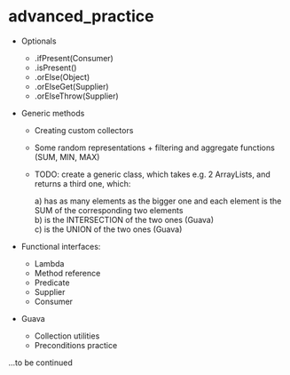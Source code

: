 # advanced_practice
- Optionals
    - .ifPresent(Consumer)
    - .isPresent()
    - .orElse(Object)
    - .orElseGet(Supplier)
    - .orElseThrow(Supplier)

- Generic methods
    - Creating custom collectors
    - Some random representations + filtering and aggregate functions (SUM, MIN, MAX)
    - TODO: create a generic class, which takes e.g. 2 ArrayLists, and returns a third one, which:
         
         a)  has as many elements as the bigger one and each element is the SUM of the corresponding two elements<br>
         b)  is the INTERSECTION of the two ones (Guava)<br> 
         c)  is the UNION of the two ones (Guava)<br>
   
    
- Functional interfaces:
    
    - Lambda
    - Method reference
    - Predicate
    - Supplier
    - Consumer

- Guava
   
    - Collection utilities
    - Preconditions practice

...to be continued
